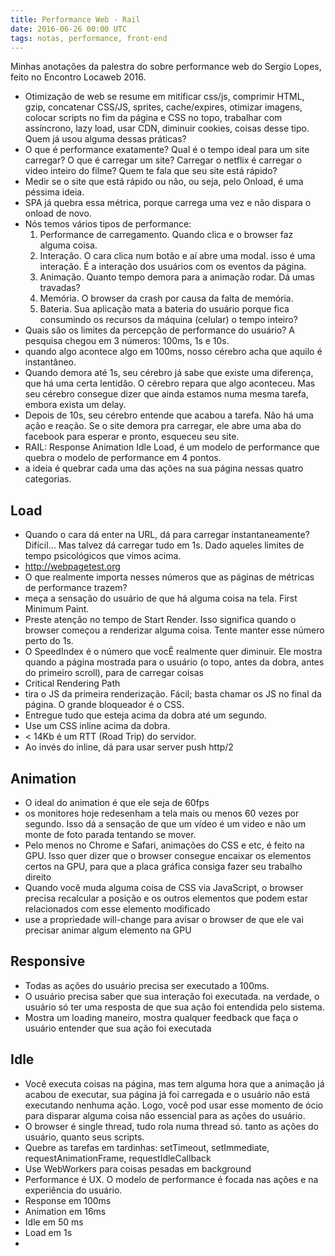 ```yaml
---
title: Performance Web - Rail
date: 2016-06-26 00:00 UTC
tags: notas, performance, front-end
---
```


Minhas anotações da palestra do sobre performance web do Sergio Lopes, feito no Encontro Locaweb 2016.

- Otimização de web se resume em mitificar css/js, comprimir HTML, gzip, concatenar CSS/JS, sprites, cache/expires, otimizar imagens, colocar scripts no fim da página e CSS no topo, trabalhar com assíncrono, lazy load, usar CDN, diminuir cookies, coisas desse tipo. Quem já usou alguma dessas práticas?
- O que é performance exatamente? Qual é o tempo ideal para um site carregar? O que é carregar um site? Carregar o netflix é carregar o video inteiro do filme? Quem te fala que seu site está rápido?
- Medir se o site que está rápido ou não, ou seja, pelo Onload, é uma péssima ideia.
- SPA já quebra essa métrica, porque carrega uma vez e não dispara o onload de novo.
- Nós temos vários tipos de performance:
  1. Performance de carregamento. Quando clica e o browser faz alguma coisa.
  2. Interação. O cara clica num botão e aí abre uma modal. isso é uma interação. É a interação dos usuários com os eventos da página.
  3. Animação. Quanto tempo demora para a animação rodar. Dá umas travadas?
  4. Memória. O browser da crash por causa da falta de memória.
  5. Bateria. Sua aplicação mata a bateria do usuário porque fica consumindo os recursos da máquina (celular) o tempo inteiro?
- Quais são os limites da percepção de performance do usuário? A pesquisa chegou em 3 números: 100ms, 1s e 10s.
- quando algo acontece algo em 100ms, nosso cérebro acha que aquilo é instantâneo. 
- Quando demora até 1s, seu cérebro já sabe que existe uma diferença, que há uma certa lentidão. O cérebro repara que algo aconteceu. Mas seu cérebro consegue dizer que ainda estamos numa mesma tarefa, embora exista um delay.
- Depois de 10s, seu cérebro entende que acabou a tarefa. Não há uma ação e reação. Se o site demora pra carregar, ele abre uma aba do facebook para esperar e pronto, esqueceu seu site.
- RAIL: Response Animation Idle Load, é um modelo de performance que quebra o modelo de performance em 4 pontos.
- a ideia é quebrar cada uma das ações na sua página nessas quatro categorias.
## Load
- Quando o cara dá enter na URL, dá para carregar instantaneamente? Difícil… Mas talvez dá carregar tudo em 1s. Dado aqueles limites de tempo psicológicos que vimos acima.
- http://webpagetest.org
- O que realmente importa nesses números que as páginas de métricas de performance trazem?
- meça a sensação do usuário de que há alguma coisa na tela. First Minimum Paint. 
- Preste atenção no tempo de Start Render. Isso significa quando o browser começou a renderizar alguma coisa. Tente manter esse número perto do 1s.
- O SpeedIndex é o número que vocÊ realmente quer diminuir. Ele mostra quando a página mostrada para o usuário (o topo, antes da dobra, antes do primeiro scroll), para de carregar coisas
- Critical Rendering Path
- tira o JS da primeira renderização. Fácil; basta chamar os JS no final da página. O grande bloqueador é o CSS. 
- Entregue tudo que esteja acima da dobra até um segundo. 
- Use um CSS inline acima da dobra. 
- < 14Kb é um RTT (Road Trip) do servidor.
- Ao invés do inline, dá para usar server push http/2
## Animation
- O ideal do animation é que ele seja de 60fps
- os monitores hoje redesenham a tela mais ou menos 60 vezes por segundo. Isso dá a sensação de que um vídeo é um video e não um monte de foto parada tentando se mover.
- Pelo menos no Chrome e Safari, animações do CSS e etc, é feito na GPU. Isso quer dizer que o browser consegue encaixar os elementos certos na GPU, para que a placa gráfica consiga fazer seu trabalho direito
- Quando você muda alguma coisa de CSS via JavaScript, o browser precisa recalcular a posição e os outros elementos que podem estar relacionados com esse elemento modificado
- use a propriedade will-change para avisar o browser de que ele vai precisar animar algum elemento na GPU
## Responsive
- Todas as ações do usuário precisa ser executado a 100ms.
- O usuário precisa saber que sua interação foi executada. na verdade, o usuário só ter uma resposta de que sua ação foi entendida pelo sistema.
- Mostra um loading maneiro, mostra qualquer feedback que faça o usuário entender que sua ação foi executada
## Idle
- Você executa coisas na página, mas tem alguma hora que a animação já acabou de executar, sua página já foi carregada e o usuário não está executando nenhuma ação. Logo, você pod usar esse momento de ócio para disparar alguma coisa não essencial para as ações do usuário.
- O browser é single thread, tudo rola numa thread só. tanto as ações do usuário, quanto seus scripts.
- Quebre as tarefas em tardinhas: setTimeout, setImmediate, requestAnimationFrame, requestIdleCallback
- Use WebWorkers para coisas pesadas em background
- Performance é UX. O modelo de performance é focada nas ações e na experiência do usuário.
- Response em 100ms
- Animation em 16ms
- Idle em 50 ms
- Load em 1s
- 